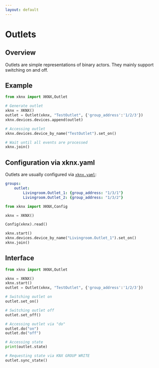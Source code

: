 ```yaml
---
layout: default
---
```


# [](#header-1)Outlets

## [](#header-2)Overview

Outlets are simple representations of binary actors. They mainly support switching on and off.

## [](#header-2)Example

```python
from xknx import XKNX,Outlet

# Generate outlet
xknx = XKNX()
outlet = Outlet(xknx, "TestOutlet", {'group_address':'1/2/3'})
xknx.devices.devices.append(outlet)

# Accessing outlet
xknx.devices.device_by_name("TestOutlet").set_on()

# Wait until all events are processed
xknx.join()
``` 

## [](#header-2)Configuration via **xknx.yaml**

Outlets are usually configured via [`xknx.yaml`](/configuration):

```yaml
groups:
    outlet:
        Livingroom.Outlet_1: {group_address: "1/3/1"}
        Livingroom.Outlet_2: {group_address: "1/3/2"} 
```

```python
from xknx import XKNX,Config

xknx = XKNX()

Config(xknx).read()

xknx.start()
xknx.devices.device_by_name("Livingroom.Outlet_1").set_on()
xknx.join()
```

## [](#header-2)Interface


```python
from xknx import XKNX,Outlet

xknx = XKNX()
xknx.start()
outlet = Outlet(xknx, "TestOutlet", {'group_address':'1/2/3'})

# Switching outlet on
outlet.set_on()

# Switching outlet off
outlet.set_off()

# Accessing outlet via "do"
outlet.do("on")
outlet.do("off")

# Accessing state
print(outlet.state)

# Requesting state via KNX GROUP WRITE
outlet.sync_state()
```



